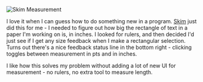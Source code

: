<!--
.. title: Measuring PDFs with Skim
.. date: 2009/11/06 17:00
.. slug: measuring-pdfs-with-skim
.. link:
.. description:
.. tags: design, mac, skim, ui
-->


![Skim Measurement](http://michael-mccracken.net/wp2/wp-content/uploads/2009/11/skimsnap.png)

I love it when I can guess how to do something new in a program.
[Skim](http://skim-app.sf.net) just did this for me - I needed to figure out how big the rectangle of text in a paper I'm working on is, in inches. I looked for rulers, and then decided I'd just see if I get any size feedback when I make a rectangular selection. Turns out there's a nice feedback status line in the bottom right - clicking toggles between measurement in pts and in inches. 

I like how this solves my problem without adding a lot of new UI for measurement - no rulers, no extra tool to measure length. 

